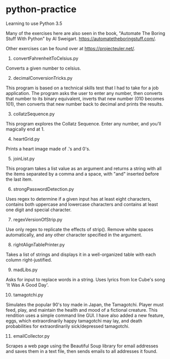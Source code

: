 # python-practice

Learning to use Python 3.5

Many of the exercises here are also seen in the book, "Automate The Boring Stuff With Python" by Al Sweigart. https://automatetheboringstuff.com/.

Other exercises can be found over at https://projecteuler.net/.

1. convertFahrenheitToCelsius.py

Converts a given number to celsius.

2. decimalConversionTricks.py

This program is based on a technical skills test that I had to take for a job application. The program asks the user to enter any number, then converts that number to its binary equivalent, inverts that new number (010 becomes 101), then converts that new number back to decimal and prints the results.

3. collatzSequence.py

This program explores the Collatz Sequence. Enter any number, and you'll magically end at 1.

4. heartGrid.py

Prints a heart image made of .'s and 0's.

5. joinList.py

This program takes a list value as an argument and returns a string with all the items separated by a comma and a space, with "and" inserted before the last item.

6. strongPasswordDetection.py

Uses regex to determine if a given input has at least eight characters, contains both uppercase and lowercase characters and contains at least one digit and special character.
  
7. regexVersionOfStrip.py

Use only regex to replicate the effects of strip(). Remove white spaces automatically, and any other character specified in the argument.

8. rightAlignTablePrinter.py

Takes a list of strings and displays it in a well-organized table with each column right-justified.

9. madLibs.py

Asks for input to replace words in a string. Uses lyrics from Ice Cube's song 'It Was A Good Day'.

10. tamagotchi.py
   
Simulates the popular 90's toy made in Japan, the Tamagotchi. Player must feed, play, and maintain the health and mood of a fictional creature. This rendition uses a simple command line GUI. I have also added a new feature, eggs, which extraordinarily happy tamagotchi may lay, and death probabilities for extraordinarily sick/depressed tamagotchi.

11. emailCollector.py

Scrapes a web page using the Beautiful Soup library for email addresses and saves them in a text file, then sends emails to all addresses it found.

